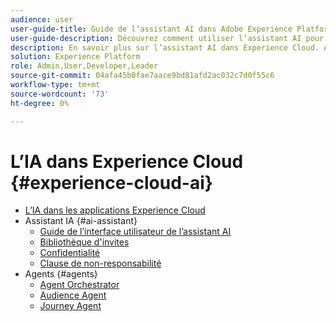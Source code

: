 ```yaml
---
audience: user
user-guide-title: Guide de l’assistant AI dans Adobe Experience Platform
user-guide-description: Découvrez comment utiliser l’assistant AI pour accélérer votre workflow avec Adobe Experience Platform et Real-Time Customer Data Platform.
description: En savoir plus sur l’assistant AI dans Experience Cloud. Améliorez vos connaissances sur les produits et obtenez des informations opérationnelles à l’aide de l’IA dans Experience Cloud.
solution: Experience Platform
role: Admin,User,Developer,Leader
source-git-commit: 04afa45b0fae7aace9bd81afd2ac032c7d0f55c6
workflow-type: tm+mt
source-wordcount: '73'
ht-degree: 0%

---
```



# L’IA dans Experience Cloud {#experience-cloud-ai}

- [L’IA dans les applications Experience Cloud](home.md)
- Assistant IA {#ai-assistant}
   - [Guide de l’interface utilisateur de l’assistant AI](./ai-assistant/ai-assistant-ui.md)
   - [Bibliothèque d&#39;invites](./ai-assistant/prompt-library.md)
   - [Confidentialité](./ai-assistant/privacy.md)
   - [Clause de non-responsabilité](./ai-assistant/legal-disclaimer.md)
- Agents {#agents}
   - [Agent Orchestrator](./agents/agent-orchestrator.md)
   - [Audience Agent](./agents/audience.md)
   - [Journey Agent](./agents/ajo-agent-analyze.md)
